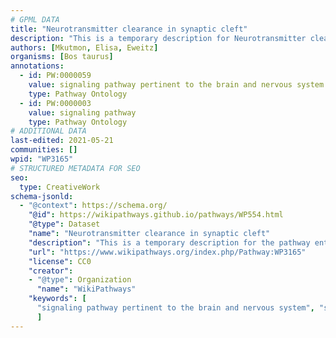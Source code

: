 ```yaml
---
# GPML DATA
title: "Neurotransmitter clearance in synaptic cleft"
description: "This is a temporary description for Neurotransmitter clearance in synaptic cleft"
authors: [Mkutmon, Elisa, Eweitz]
organisms: [Bos taurus]
annotations:
  - id: PW:0000059
    value: signaling pathway pertinent to the brain and nervous system
    type: Pathway Ontology
  - id: PW:0000003
    value: signaling pathway
    type: Pathway Ontology
# ADDITIONAL DATA
last-edited: 2021-05-21
communities: []
wpid: "WP3165"
# STRUCTURED METADATA FOR SEO
seo:
  type: CreativeWork
schema-jsonld:
  - "@context": https://schema.org/
    "@id": https://wikipathways.github.io/pathways/WP554.html
    "@type": Dataset
    "name": "Neurotransmitter clearance in synaptic cleft"
    "description": "This is a temporary description for the pathway entitled: Neurotransmitter clearance in synaptic cleft"
    "url": "https://www.wikipathways.org/index.php/Pathway:WP3165"
    "license": CC0
    "creator":
    - "@type": Organization
      "name": "WikiPathways"
    "keywords": [
      "signaling pathway pertinent to the brain and nervous system", "signaling pathway",
      ]
---
```

